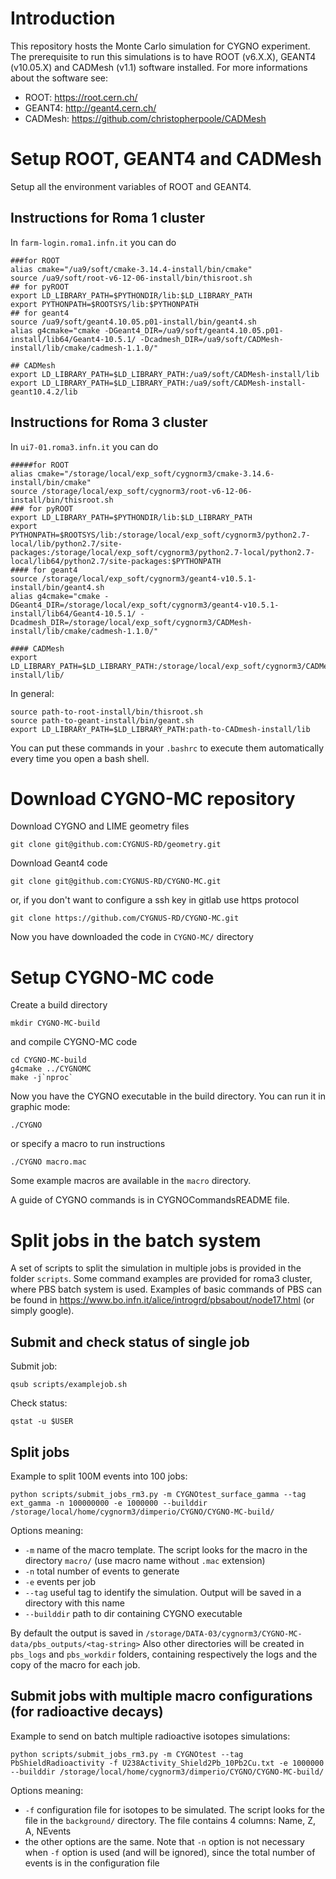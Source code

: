 # Introduction

This repository hosts the Monte Carlo simulation for CYGNO experiment.
The prerequisite to run this simulations is to have ROOT (v6.X.X), GEANT4 (v10.05.X) and CADMesh (v1.1) software installed.
For more informations about the software see:
* ROOT:  https://root.cern.ch/ 
* GEANT4: http://geant4.cern.ch/
* CADMesh: https://github.com/christopherpoole/CADMesh


# Setup ROOT, GEANT4 and CADMesh

Setup all the environment variables of ROOT and GEANT4.

## Instructions for Roma 1 cluster

In `farm-login.roma1.infn.it` you can do
```
###for ROOT
alias cmake="/ua9/soft/cmake-3.14.4-install/bin/cmake"
source /ua9/soft/root-v6-12-06-install/bin/thisroot.sh
## for pyROOT
export LD_LIBRARY_PATH=$PYTHONDIR/lib:$LD_LIBRARY_PATH
export PYTHONPATH=$ROOTSYS/lib:$PYTHONPATH
## for geant4
source /ua9/soft/geant4.10.05.p01-install/bin/geant4.sh 
alias g4cmake="cmake -DGeant4_DIR=/ua9/soft/geant4.10.05.p01-install/lib64/Geant4-10.5.1/ -Dcadmesh_DIR=/ua9/soft/CADMesh-install/lib/cmake/cadmesh-1.1.0/"

## CADMesh
export LD_LIBRARY_PATH=$LD_LIBRARY_PATH:/ua9/soft/CADMesh-install/lib
export LD_LIBRARY_PATH=$LD_LIBRARY_PATH:/ua9/soft/CADMesh-install-geant10.4.2/lib
```

## Instructions for Roma 3 cluster

In `ui7-01.roma3.infn.it` you can do
```
#####for ROOT
alias cmake="/storage/local/exp_soft/cygnorm3/cmake-3.14.6-install/bin/cmake"
source /storage/local/exp_soft/cygnorm3/root-v6-12-06-install/bin/thisroot.sh
### for pyROOT
export LD_LIBRARY_PATH=$PYTHONDIR/lib:$LD_LIBRARY_PATH
export PYTHONPATH=$ROOTSYS/lib:/storage/local/exp_soft/cygnorm3/python2.7-local/lib/python2.7/site-packages:/storage/local/exp_soft/cygnorm3/python2.7-local/python2.7-local/lib64/python2.7/site-packages:$PYTHONPATH
#### for geant4
source /storage/local/exp_soft/cygnorm3/geant4-v10.5.1-install/bin/geant4.sh
alias g4cmake="cmake -DGeant4_DIR=/storage/local/exp_soft/cygnorm3/geant4-v10.5.1-install/lib64/Geant4-10.5.1/ -Dcadmesh_DIR=/storage/local/exp_soft/cygnorm3/CADMesh-install/lib/cmake/cadmesh-1.1.0/"

#### CADMesh
export LD_LIBRARY_PATH=$LD_LIBRARY_PATH:/storage/local/exp_soft/cygnorm3/CADMesh-install/lib/
```

In general:

```
source path-to-root-install/bin/thisroot.sh
source path-to-geant-install/bin/geant.sh
export LD_LIBRARY_PATH=$LD_LIBRARY_PATH:path-to-CADmesh-install/lib
```


You can put these commands in your `.bashrc` to execute them automatically every time you open a bash shell.

# Download CYGNO-MC repository

Download CYGNO and LIME geometry files
```
git clone git@github.com:CYGNUS-RD/geometry.git
```

Download Geant4 code 
```
git clone git@github.com:CYGNUS-RD/CYGNO-MC.git
```
or, if you don't want to configure a ssh key in gitlab use https protocol
```
git clone https://github.com/CYGNUS-RD/CYGNO-MC.git
```

Now you have downloaded the code in `CYGNO-MC/` directory

# Setup CYGNO-MC code

Create a build directory 
```
mkdir CYGNO-MC-build
```
and compile CYGNO-MC code
```
cd CYGNO-MC-build
g4cmake ../CYGNOMC
make -j`nproc`
```

Now you have the CYGNO executable in the build directory.
You can run it in graphic mode:
```
./CYGNO
```
or specify a macro to run instructions
```
./CYGNO macro.mac
```
Some example macros are available in the `macro` directory.


A guide of CYGNO commands is in  CYGNOCommandsREADME file.


# Split jobs in the batch system

A set of scripts to split the simulation in multiple jobs is provided in the folder `scripts`.
Some command examples are provided for roma3 cluster, where PBS batch system is used.
Examples of basic commands of PBS can be found in https://www.bo.infn.it/alice/introgrd/pbsabout/node17.html (or simply google).

## Submit and check status of single job

Submit job:
```
qsub scripts/examplejob.sh
```
Check status:
```
qstat -u $USER
```


## Split jobs

Example to split 100M events into 100 jobs:
```
python scripts/submit_jobs_rm3.py -m CYGNOtest_surface_gamma --tag ext_gamma -n 100000000 -e 1000000 --builddir /storage/local/home/cygnorm3/dimperio/CYGNO/CYGNO-MC-build/
```

Options meaning:

* `-m` name of the macro template. The script looks for the macro in the directory `macro/` (use macro name without `.mac` extension)
* `-n` total number of events to generate
* `-e` events per job
* `--tag` useful tag to identify the simulation. Output will be saved in a directory with this name
* `--builddir` path to dir containing CYGNO executable

By default the output is saved in `/storage/DATA-03/cygnorm3/CYGNO-MC-data/pbs_outputs/<tag-string>`
Also other directories will be created in `pbs_logs` and  `pbs_workdir` folders, containing respectively the logs and the copy of the macro for each job.


## Submit jobs with multiple macro configurations (for radioactive decays)

Example to send on batch multiple radioactive isotopes simulations:
```
python scripts/submit_jobs_rm3.py -m CYGNOtest --tag PbShieldRadioactivity -f U238Activity_Shield2Pb_10Pb2Cu.txt -e 1000000  --builddir /storage/local/home/cygnorm3/dimperio/CYGNO/CYGNO-MC-build/
```
Options meaning:
* `-f` configuration file for isotopes to be simulated. The script looks for the file in the `background/` directory. The file contains 4 columns: Name, Z, A, NEvents
* the other options are the same. Note that `-n` option is not necessary when `-f` option is used (and will be ignored), since the total number of events is in the configuration file
